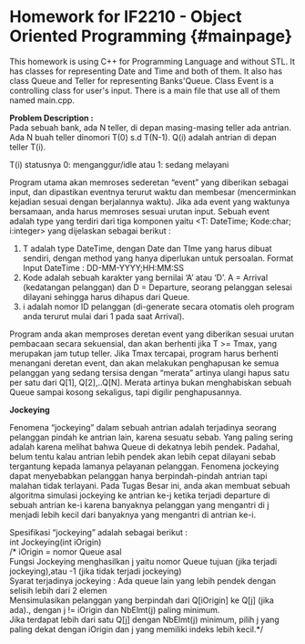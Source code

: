 Homework for IF2210 - Object Oriented Programming	{#mainpage}
===================================================================

This homework is using C++ for Programming Language and without STL. It has classes for representing Date and Time and both of them. It also has class Queue and Teller for representing Banks'Queue. Class Event is a controlling class for user's input. There is a main file that use all of them named main.cpp.

<b>Problem Description :</b><br>
Pada sebuah bank, ada N teller, di depan masing-masing teller ada antrian. Ada N buah teller dinomori T(0) s.d T(N-1). Q(i) adalah antrian di depan teller T(i).<br>

T(i) statusnya 0: menganggur/idle atau 1: sedang melayani<br>

Program utama akan memroses sederetan “event” yang diberikan sebagai input, dan dipastikan eventnya terurut waktu dan membesar (mencerminkan kejadian sesuai dengan berjalannya waktu). Jika ada event yang waktunya bersamaan, anda harus memroses sesuai urutan input. Sebuah event adalah type yang terdiri dari tiga komponen yaitu <T: DateTime; Kode:char; i:integer> yang dijelaskan sebagai berikut : <br>
<ol>
	<li>T adalah type DateTime, dengan Date dan TIme yang harus dibuat sendiri, dengan method yang hanya diperlukan untuk persoalan. Format Input DateTime : DD-MM-YYYY;HH:MM:SS</li>
	<li>Kode adalah sebuah karakter yang bernilai ‘A’ atau ‘D’. A = Arrival (kedatangan pelanggan) dan D = Departure, seorang pelanggan selesai dilayani sehingga harus dihapus dari Queue.</li>
	<li>i adalah nomor ID pelanggan (di-generate secara otomatis oleh program anda terurut mulai dari 1 pada saat Arrival).</li>
</ol>
<p>Program anda akan memproses deretan event yang diberikan sesuai urutan pembacaan secara sekuensial, dan akan berhenti jika T >= Tmax, yang merupakan jam tutup teller. Jika Tmax tercapai, program harus berhenti menangani deretan event, dan akan melakukan penghapusan ke semua pelanggan yang sedang tersisa dengan “merata” artinya ulangi hapus satu per satu dari Q[1], Q[2],..Q[N]. Merata artinya bukan menghabiskan sebuah Queue sampai kosong sekaligus, tapi digilir penghapusannya.</p>

<b>Jockeying</b><br>
<p>Fenomena “jockeying” dalam sebuah antrian adalah terjadinya seorang pelanggan pindah ke antrian lain, karena sesuatu sebab. Yang paling sering adalah karena melihat bahwa Queue di dekatnya lebih pendek. Padahal, belum tentu kalau antrian lebih pendek akan lebih cepat dilayani sebab tergantung kepada lamanya pelayanan pelanggan. Fenomena jockeying dapat menyebabkan pelanggan hanya berpindah-pindah antrian tapi malahan tidak terlayani. Pada Tugas Besar ini, anda akan membuat sebuah algoritma simulasi jockeying ke antrian ke-j ketika terjadi departure di sebuah antrian ke-i karena banyaknya pelanggan yang mengantri di j menjadi lebih kecil dari banyaknya yang mengantri di antrian ke-i.</p>

Spesifikasi “jockeying” adalah sebagai berikut :<br>
int Jockeying(int iOrigin)<br>
/*
iOrigin = nomor Queue asal<br>
Fungsi Jockeying menghasilkan j yaitu nomor Queue tujuan (jika terjadi jockeying),atau -1 (jika tidak terjadi jockeying)<br>
Syarat terjadinya jockeying : Ada queue lain yang lebih pendek dengan selisih lebih dari 2 elemen<br>
Mensimulasikan pelanggan yang berpindah dari Q[iOrigin] ke Q[j] (jika ada)., dengan j != iOrigin dan NbElmt(j) paling minimum. <br>
Jika terdapat lebih dari satu Q[j] dengan NbElmt(j) minimum, pilih j yang paling dekat dengan iOrigin dan j yang memiliki indeks lebih kecil.*/ <br>
